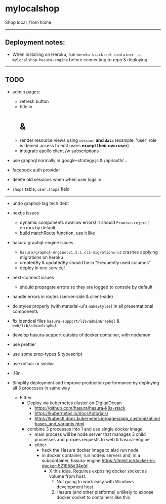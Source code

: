 # mylocalshop

Shop local, from home

---

## Deployment notes:

- When installing on Heroku, run `heroku stack:set container -a mylocalshop-hasura-engine` before connecting to repo & deploying

---

## TODO

- admin pages:
    - refresh button
    - title in <h1> & <head>
    - render resource views using `session` **and `data`** (example: 'user' role is denied access to edit users **except their own user**)
    - integrate apollo client /w subscriptions
- use graphql normally in google-strategy.js & /api/auth/...

- facebook auth provider
- delete old sessions when when user logs in

- `shops` table, `user.shops` field

---

- undo graphql-tag tech debt
- nextjs issues
    - dynamic components swallow errors! It should `Promise.reject(` errrors by default
    - build matchRoute function, use it like <Link href={matchRoute(href)} as={href}><a href={href}></a></Link>
- hasura graphql-engine issues
    - `hasura/graphql-engine:v1.2.1.cli-migrations-v2` crashes applying migrations on heroku
    - createdBy & updatedBy should be in "Frequently used columns"
    - deploy in one service!
- next-connect issues
    - should propagate errors so they are logged to console by default
- handle errors in routes (server-side & client-side)
- do styles properly (with material-ui's `makeStyles`) in all presentational components 
- fix identical files `hasura-support/lib/adminGraphql` & `web/lib/adminGraphql`
- develop hasura-support outside of docker container, with nodemon
- use prettier
- use some prop-types & typescript
- use rollbar or similar
- i18n

- Simplify deployment and improve production performance by deploying all 3 processes in same way
  - Either
    - Deploy via kubernetes cluster on DigitalOcean
      - https://github.com/hasura/hasura-k8s-stack
      - https://kubernetes.io/docs/tutorials/
      - https://kubectl.docs.kubernetes.io/pages/app_customization/bases_and_variants.html
    - combine 3 processes into 1 and use single docker image
      - main process will be node server that manages 3 child processes and proxies requests to web & hasura-engine
      - either
        - hack the Hasura docker image to also run node
        - in docker container, run nodejs servers and, in a subcontainer, hasura-engine https://itnext.io/docker-in-docker-521958d34efd
            - X this idea. Requires exposing docker socket as volume from host. 
                1. Not going to work easy with Windows development host
                2. Hasura (and other platforms) unlikely to expose docker socket to containers like this 
